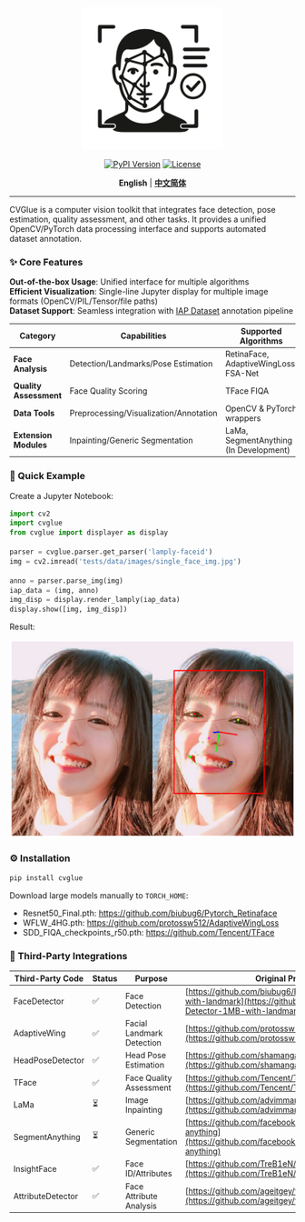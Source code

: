 <div align="center">
<img src="docs/icon1.png" width="250"/>

[![PyPI Version](https://img.shields.io/pypi/v/cvglue)](https://pypi.org/project/cvglue/) 
[![License](https://img.shields.io/badge/license-MIT-blue.svg)](LICENSE)

**English** | [**中文简体**](./README.md)

</div>

----
CVGlue is a computer vision toolkit that integrates face detection, pose estimation, quality assessment, and other tasks. It provides a unified OpenCV/PyTorch data processing interface and supports automated dataset annotation.

### ✨ Core Features
**Out-of-the-box Usage**: Unified interface for multiple algorithms  
**Efficient Visualization**: Single-line Jupyter display for multiple image formats (OpenCV/PIL/Tensor/file paths)  
**Dataset Support**: Seamless integration with [IAP Dataset](https://github.com/Lamply/IAPDataset) annotation pipeline

| Category        | Capabilities                     | Supported Algorithms                   |
|-----------------|----------------------------------|----------------------------------------|
| **Face Analysis** | Detection/Landmarks/Pose Estimation | RetinaFace, AdaptiveWingLoss, FSA-Net  |
| **Quality Assessment** | Face Quality Scoring           | TFace FIQA                             |
| **Data Tools**    | Preprocessing/Visualization/Annotation | OpenCV & PyTorch wrappers            |
| **Extension Modules** | Inpainting/Generic Segmentation | LaMa, SegmentAnything (In Development) |


### 🚀 Quick Example

Create a Jupyter Notebook:

```python
import cv2
import cvglue
from cvglue import displayer as display

parser = cvglue.parser.get_parser('lamply-faceid')
img = cv2.imread('tests/data/images/single_face_img.jpg')

anno = parser.parse_img(img)
iap_data = (img, anno)
img_disp = display.render_lamply(iap_data)
display.show([img, img_disp])
```

Result:
<div align="center"> <img src="docs/output.png" width="600"/> </div>

### ⚙️ Installation
```bash
pip install cvglue
```

Download large models manually to `TORCH_HOME`:
- Resnet50_Final.pth: https://github.com/biubug6/Pytorch_Retinaface
- WFLW_4HG.pth: https://github.com/protossw512/AdaptiveWingLoss
- SDD_FIQA_checkpoints_r50.pth: https://github.com/Tencent/TFace


### 🔌 Third-Party Integrations

| Third-Party Code  | Status | Purpose                   | Original Project                                                                                                         |
| ----------------- | ------ | ------------------------- | ------------------------------------------------------------------------------------------------------------------------ |
| FaceDetector      | ✅      | Face Detection            | [https://github.com/biubug6/Face-Detector-1MB-with-landmark](https://github.com/biubug6/Face-Detector-1MB-with-landmark) |
| AdaptiveWing      | ✅      | Facial Landmark Detection | [https://github.com/protossw512/AdaptiveWingLoss](https://github.com/protossw512/AdaptiveWingLoss)                       |
| HeadPoseDetector  | ✅      | Head Pose Estimation      | [https://github.com/shamangary/FSA-Net](https://github.com/shamangary/FSA-Net)                                           |
| TFace             | ✅      | Face Quality Assessment   | [https://github.com/Tencent/TFace](https://github.com/Tencent/TFace)                                                     |
| LaMa              | ⏳      | Image Inpainting          | [https://github.com/advimman/lama](https://github.com/advimman/lama)                                                     |
| SegmentAnything   | ⏳      | Generic Segmentation      | [https://github.com/facebookresearch/segment-anything](https://github.com/facebookresearch/segment-anything)             |
| InsightFace       | ✅      | Face ID/Attributes        | [https://github.com/TreB1eN/InsightFace_Pytorch](https://github.com/TreB1eN/InsightFace_Pytorch)                         |
| AttributeDetector | ✅      | Face Attribute Analysis   | [https://github.com/ageitgey/face_recognition](https://github.com/ageitgey/face_recognition)                             |
